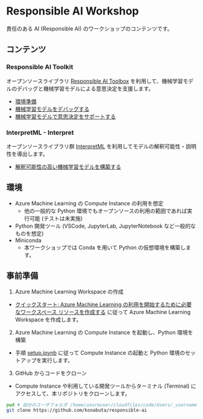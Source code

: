 # Responsible AI Workshop

責任のある AI (Responsible AI) のワークショップのコンテンツです。

## コンテンツ
### Responsible AI Toolkit

オープンソースライブラリ [Responsible AI Toolbox](https://github.com/microsoft/responsible-ai-toolbox) を利用して、機械学習モデルのデバッグと機械学習モデルによる意思決定を支援します。

- [環境準備](notebook/0-Setup.ipynb)
- [機械学習モデルをデバッグする](notebook/responsibleaidashboard-automobile-regression-debugging.ipynb)
- [機械学習モデルで意思決定をサポートする](notebook/responsibleaidashboard-house-decision-making.ipynb)


### InterpretML - Interpret

オープンソースライブラリ群 [InterpretML](https://interpret.ml/) を利用してモデルの解釈可能性・説明性を導出します。

- [解釈可能性の高い機械学習モデルを構築する](notebook/interpretml-explainable-boosting-machine.ipynb)

## 環境
- Azure Machine Learning の Compute Instance の利用を想定
    - 他の一般的な Python 環境でもオープンソースの利用の範囲であれば実行可能 (テストは未実施)
- Python 開発ツール (VSCode, JupyterLab, JupyterNotebook など一般的なものを想定)
- Miniconda
    - 本ワークショップでは Conda を用いて Python の仮想環境を構築します。


## 事前準備

1. Azure Machine Learning Workspace の作成
- [クイックスタート: Azure Machine Learning の利用を開始するために必要なワークスペース リソースを作成する](https://docs.microsoft.com/ja-JP/azure/machine-learning/quickstart-create-resources) に従って Azure Machine Learning Workspace を作成します。


2. Azure Machine Learning の Compute Instance を起動し、Python 環境を構築

- 手順 [setup.ipynb](setup.ipynb) に従って Compute Instance の起動と Python 環境のセットアップを実行します。


3. GitHub からコードをクローン

- Compute Instance や利用している開発ツールからターミナル (Terminal) にアクセスして、本リポジトリをクローンします。

```bash
pwd # 自分のユーザフォルダ /home/azureuser/cloudfiles/code/Users/_username_ にいることを確認
git clone https://github.com/konabuta/responsible-ai
```
